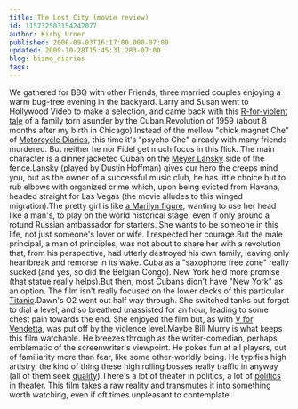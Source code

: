 ```yaml
---
title: The Lost City (movie review)
id: 115732503154242077
author: Kirby Urner
published: 2006-09-03T16:17:00.000-07:00
updated: 2009-10-28T15:45:31.283-07:00
blog: bizmo_diaries
tags: 
---
```


We gathered for BBQ with other Friends, three married couples enjoying a warm bug-free evening in the backyard.  Larry and Susan went to Hollywood Video to make a selection, and came back with this [R-for-violent tale](http://www.imdb.com/title/tt0343996/) of a family torn asunder by the Cuban Revolution of 1959 (about 8 months after my birth in Chicago).Instead of the mellow "chick magnet Che" of [Motorcycle Diaries](http://mybizmo.blogspot.com/2005/01/motorcycle-diaries-movie-review.html), this time it's "psycho Che" already with many friends murdered.  But neither he nor Fidel get much focus in this flick.  The main character is a dinner jacketed Cuban on the [Meyer Lansky](http://en.wikipedia.org/wiki/Meyer_Lansky) side of the fence.Lansky (played by Dustin Hoffman) gives our hero the creeps mind you, but as the owner of a successful music club, he has little choice but to rub elbows with organized crime which, upon being evicted from Havana, headed straight for Las Vegas (the movie alludes to this winged migration).The pretty girl is like [a Marilyn figure](http://mybizmo.blogspot.com/2006/08/blaming-castro.html), wanting to use her head like a man's, to play on the world historical stage, even if only around a rotund Russian ambassador for starters.  She wants to be someone in this life, not just someone's lover or wife.  I respected her courage.But the male principal, a man of principles, was not about to share her with a revolution that, from his perspective, had utterly destroyed his own family, leaving only heartbreak and remorse in its wake.  Cuba as a "saxophone free zone" really sucked (and yes, so did the Belgian Congo).  New York held more promise (that statue really helps).But then, most Cubans didn't have "New York" as an option.  The film isn't really focused on the lower decks of this particular [Titanic](http://www.imdb.com/title/tt0120338/).Dawn's O2 went out half way through.  She switched tanks but forgot to dial a level, and so breathed unassisted for an hour, leading to some chest pain towards the end.  She enjoyed the film but, as with [V for Vendetta](http://controlroom.blogspot.com/2006/04/v-for-vendetta-movie-review.html), was put off by the violence level.Maybe Bill Murry is what keeps this film watchable.  He breezes through as the writer-comedian, perhaps emblematic of the screenwriter's viewpoint.  He pokes fun at all players, out of familiarity more than fear, like some other-worldly being.  He typifies high artistry, the kind of thing these high rolling bosses really traffic in anyway (all of them seek [quality](http://www.amazon.com/exec/obidos/search-handle-url/index=books&field-author-exact=Robert%20M.%20Pirsig)).There's a lot of theater in politics, a lot of [politics in theater](http://www.independent.ie/world-news/americas/i-was-cia-spy-for-years--castros-sister-reveals-1924952.html).  This film takes a raw reality and transmutes it into something worth watching, even if oft times unpleasant to contemplate.